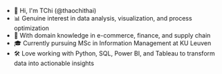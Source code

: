 - 👋 Hi, I'm TChi (@thaochithai)
- 📊 Genuine interest in data analysis, visualization, and process optimization
- 💼 With domain knowledge in e-commerce, finance, and supply chain
- 🎓 Currently pursuing MSc in Information Management at KU Leuven
- 🛠️ Love working with Python, SQL, Power BI, and Tableau to transform data into actionable insights

<!---
thaochithai/thaochithai is a ✨ special ✨ repository because its `README.md` (this file) appears on your GitHub profile.
You can click the Preview link to take a look at your changes.
--->
